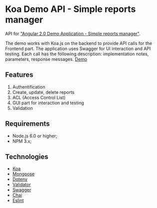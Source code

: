 Koa Demo API - Simple reports manager
====================================================

API for ["Angular 2.0 Demo Application - Simple reports manager"](https://github.com/nixsolutions/demo-reports-frontend).

The demo works with Koa.js on the backend to provide API calls for the Frontend part. The application uses Swagger for UI interaction and API testing. Each call has the following description: implementation notes, parameters, response messages.
[Demo](https://koa-reports-api.herokuapp.com/swagger/)

Features
--------

1. Authentification
2. Create, update, delete reports
3. ACL (Access Control List)
3. GUI part for interaction and testing
4. Validation

Requirements
------------

  * Node.js 6.0 or higher;
  * NPM 3.x;
  
Technologies
------------

* [Koa](http://koajs.com)
* [Mongoose](http://mongoosejs.com)
* [Dotenv](https://github.com/bkeepers/dotenv)
* [Validator](https://github.com/chriso/validator.js)
* [Swagger](http://swagger.io/)
* [Chai](http://chaijs.com/)
* [Eslint](http://eslint.org)
